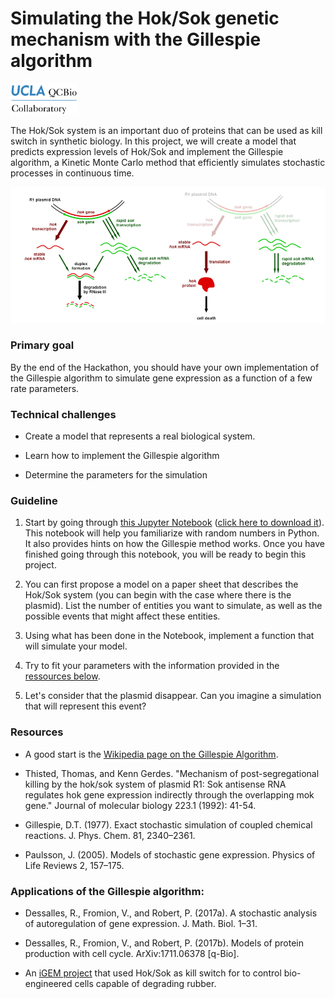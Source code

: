 # Simulating the Hok/Sok genetic mechanism with the Gillespie algorithm

<img src="../qcbCollaboratory_logo.png" height="50"/>

The Hok/Sok system is an important duo of proteins that can be used as kill switch in synthetic biology. In this project, we will create a model that predicts expression levels of Hok/Sok and implement the Gillespie algorithm, a Kinetic Monte Carlo method that efficiently simulates stochastic processes in continuous time.

<img src="./figures/StochasticModel.png" width="600" />



### Primary goal

By the end of the Hackathon, you should have your own implementation of the Gillespie algorithm to simulate gene expression as a function of a few rate parameters.


### Technical challenges

* Create a model that represents a real biological system.

* Learn how to implement the Gillespie algorithm

* Determine the parameters for the simulation


### Guideline

1. Start by going through [this Jupyter Notebook](./GillespieProject.ipynb) ([click here to download it](./Gillespie.zip)). This notebook will help you familiarize with random numbers in Python. It also provides hints on how the Gillespie method works.  Once you have finished going through this notebook, you will be ready to begin this project.

2. You can first propose a model on a paper sheet that describes the Hok/Sok system (you can begin with the case where there is the plasmid). List the number of entities you want to simulate, as well as the possible events that might affect these entities.

3. Using what has been done in the Notebook, implement a function that will simulate your model.

4. Try to fit your parameters with the information provided in the [ressources below](./Readme.md#resources).

5. Let's consider that the plasmid disappear. Can you imagine a simulation that will represent this event?


### Resources

* A good start is the [Wikipedia page on the Gillespie Algorithm](https://en.wikipedia.org/wiki/Gillespie_algorithm).

* Thisted, Thomas, and Kenn Gerdes. "Mechanism of post-segregational killing by the hok/sok system of plasmid R1: Sok antisense RNA regulates hok gene expression indirectly through the overlapping mok gene." Journal of molecular biology 223.1 (1992): 41-54.

* Gillespie, D.T. (1977). Exact stochastic simulation of coupled chemical reactions. J. Phys. Chem. 81, 2340–2361.

* Paulsson, J. (2005). Models of stochastic gene expression. Physics of Life Reviews 2, 157–175.

### Applications of the Gillespie algorithm:

* Dessalles, R., Fromion, V., and Robert, P. (2017a). A stochastic analysis of autoregulation of gene expression. J. Math. Biol. 1–31.

* Dessalles, R., Fromion, V., and Robert, P. (2017b). Models of protein production with cell cycle. ArXiv:1711.06378 [q-Bio].

* An [iGEM project](http://2015.igem.org/Team:Brasil-USP/Modeling/GeneExpression) that used Hok/Sok as kill switch for to control bio-engineered cells capable of degrading rubber.

